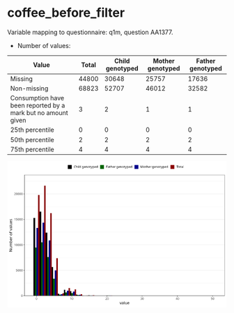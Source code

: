 # coffee_before_filter
Variable mapping to questionnaire: q1m, question AA1377.
- Number of values:

| Value | Total | Child genotyped | Mother genotyped | Father genotyped |
| ----- | ----- | --------------- | ---------------- | ---------------- |
| Missing | 44800 | 30648 | 25757 | 17636 |
| Non-missing | 68823 | 52707 | 46012 | 32582 |
| Consumption have been reported by a mark but no amount given | 3 | 2 | 1 |1 |
| 25th percentile | 0 | 0 | 0 | 0 |
| 50th percentile | 2 | 2 | 2 | 2 |
| 75th percentile | 4 | 4 | 4 | 4 |



![](coffee_before_filter_n.png)



